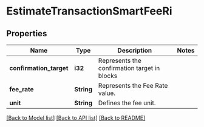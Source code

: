 # EstimateTransactionSmartFeeRi

## Properties

Name | Type | Description | Notes
------------ | ------------- | ------------- | -------------
**confirmation_target** | **i32** | Represents the confirmation target in blocks | 
**fee_rate** | **String** | Represents the Fee Rate value. | 
**unit** | **String** | Defines the fee unit. | 

[[Back to Model list]](../README.md#documentation-for-models) [[Back to API list]](../README.md#documentation-for-api-endpoints) [[Back to README]](../README.md)


